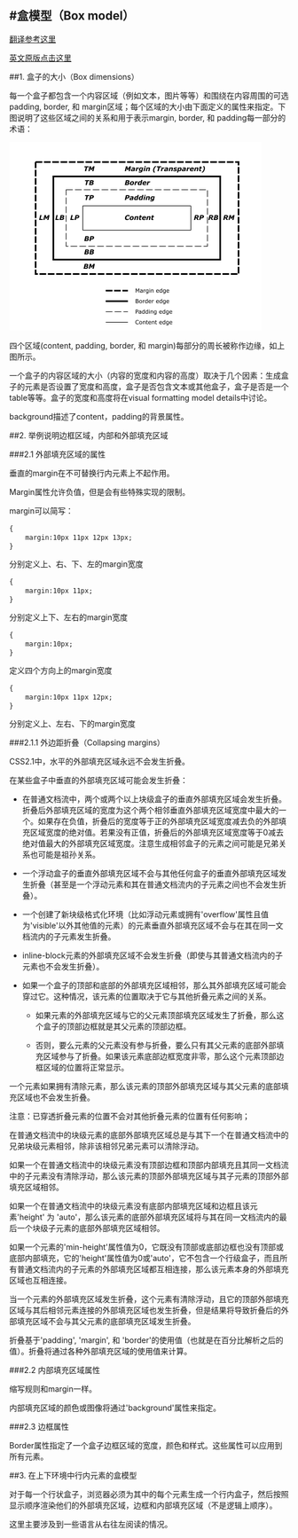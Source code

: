 #盒模型（Box model）
---
[翻译参考这里](http://www.cnblogs.com/-Milo/archive/2010/12/28/2873637.html)

[英文原版点击这里](http://dev.w3.org/csswg/css2/box.html)

##1. 盒子的大小（Box dimensions）

每一个盒子都包含一个内容区域（例如文本，图片等等）和围绕在内容周围的可选padding, border, 和 margin区域；每个区域的大小由下面定义的属性来指定。下图说明了这些区域之间的关系和用于表示margin, border, 和 padding每一部分的术语：

![](img/boxdim.png)

四个区域(content, padding, border, 和 margin)每部分的周长被称作边缘，如上图所示。

一个盒子的内容区域的大小（内容的宽度和内容的高度）取决于几个因素：生成盒子的元素是否设置了宽度和高度，盒子是否包含文本或其他盒子，盒子是否是一个table等等。盒子的宽度和高度将在visual formatting model details中讨论。

background描述了content，padding的背景属性。

##2. 举例说明边框区域，内部和外部填充区域

###2.1 外部填充区域的属性

垂直的margin在不可替换行内元素上不起作用。

Margin属性允许负值，但是会有些特殊实现的限制。

margin可以简写：

	{
		margin:10px 11px 12px 13px; 
	}
分别定义上、右、下、左的margin宽度

	{
		margin:10px 11px;
	}
分别定义上下、左右的margin宽度

	{
		margin:10px;
	}
定义四个方向上的margin宽度

	{
		margin:10px 11px 12px;
	}
分别定义上、左右、下的margin宽度

###2.1.1 外边距折叠（Collapsing margins）

CSS2.1中，水平的外部填充区域永远不会发生折叠。

在某些盒子中垂直的外部填充区域可能会发生折叠：

- 在普通文档流中，两个或两个以上块级盒子的垂直外部填充区域会发生折叠。折叠后外部填充区域的宽度为这个两个相邻垂直外部填充区域宽度中最大的一个。如果存在负值，折叠后的宽度等于正的外部填充区域宽度减去负的外部填充区域宽度的绝对值。若果没有正值，折叠后的外部填充区域宽度等于0减去绝对值最大的外部填充区域宽度。注意生成相邻盒子的元素之间可能是兄弟关系也可能是祖孙关系。


- 一个浮动盒子的垂直外部填充区域不会与其他任何盒子的垂直外部填充区域发生折叠（甚至是一个浮动元素和其在普通文档流内的子元素之间也不会发生折叠）。


- 一个创建了新块级格式化环境（比如浮动元素或拥有'overflow'属性且值为'visible'以外其他值的元素）的元素垂直外部填充区域不会与在其在同一文档流内的子元素发生折叠。


- inline-block元素的外部填充区域不会发生折叠（即使与其普通文档流内的子元素也不会发生折叠）。


- 如果一个盒子的顶部和底部的外部填充区域相邻，那么其外部填充区域可能会穿过它。这种情况，该元素的位置取决于它与其他折叠元素之间的关系。


	- 如果元素的外部填充区域与它的父元素顶部填充区域发生了折叠，那么这个盒子的顶部边框就是其父元素的顶部边框。
	
	
	-  否则，要么元素的父元素没有参与折叠，要么只有其父元素的底部外部填充区域参与了折叠。如果该元素底部边框宽度非零，那么这个元素顶部边框区域的位置将正常显示。


一个元素如果拥有清除元素，那么该元素的顶部外部填充区域与其父元素的底部填充区域也不会发生折叠。

注意：已穿透折叠元素的位置不会对其他折叠元素的位置有任何影响；

在普通文档流中的块级元素的底部外部填充区域总是与其下一个在普通文档流中的兄弟块级元素相邻，除非该相邻兄弟元素可以清除浮动。

如果一个在普通文档流中的块级元素没有顶部边框和顶部内部填充且其同一文档流中的子元素没有清除浮动，那么该元素的顶部外部填充区域与其子元素的顶部外部填充区域相邻。

如果一个在普通文档流中的块级元素没有底部内部填充区域和边框且该元素'height' 为 'auto'，那么该元素的底部外部填充区域将与其在同一文档流内的最后一个块级子元素的底部外部填充区域相邻。

如果一个元素的'min-height'属性值为0，它既没有顶部或底部边框也没有顶部或底部内部填充，它的'height'属性值为0或'auto'，它不包含一个行级盒子，而且所有普通文档流内的子元素的外部填充区域都互相连接，那么该元素本身的外部填充区域也互相连接。

当一个元素的外部填充区域发生折叠，这个元素有清除浮动，且它的顶部外部填充区域与其后相邻元素连接的外部填充区域也发生折叠，但是结果将导致折叠后的外部填充区域不会与其父元素的底部填充区域发生折叠。

折叠基于'padding', 'margin', 和 'border'的使用值（也就是在百分比解析之后的值）。折叠将通过各种外部填充区域的使用值来计算。

###2.2 内部填充区域属性

缩写规则和margin一样。

内部填充区域的颜色或图像将通过'background'属性来指定。

###2.3 边框属性

Border属性指定了一个盒子边框区域的宽度，颜色和样式。这些属性可以应用到所有元素。

##3. 在上下环境中行内元素的盒模型

对于每一个行状盒子，浏览器必须为其中的每个元素生成一个行内盒子，然后按照显示顺序渲染他们的外部填充区域，边框和内部填充区域（不是逻辑上顺序）。

这里主要涉及到一些语言从右往左阅读的情况。
